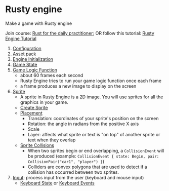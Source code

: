 # Rusty engine

Make a game with Rusty engine

Join course: [Rust for the daily practitioner](https://bosch-bgsv.udemy.com/course/ultimate-rust-2/learn/lecture/32352640#overview); OR follow this tutorial: [Rusty Engine Tutorial](https://cleancut.github.io/rusty_engine/)

1. [Configuration](https://cleancut.github.io/rusty_engine/05-config.html)
2. [Asset pack](https://cleancut.github.io/rusty_engine/10-assets.html)
3. [Engine Initialization](https://cleancut.github.io/rusty_engine/15-init.html)
4. [Game State](https://cleancut.github.io/rusty_engine/20-game-state.html)
5. [Game Logic Function](https://cleancut.github.io/rusty_engine/25-game-logic-function.html)
    * about 60 frames each second
    * Rusty Engine tries to run your game logic function once each frame
    * a frame produces a new image to display on the screen
6. [Sprite](https://cleancut.github.io/rusty_engine/50-sprite.html)
    * A sprite in Rusty Engine is a 2D image. You will use sprites for all the graphics in your game.
    * [Create Sprite](https://cleancut.github.io/rusty_engine/55-sprite-creation.html)
    * [Placement](https://cleancut.github.io/rusty_engine/60-sprite-placement.html)
        * Translation: coordinates of your sprite's position on the screen
        * Rotation: the angle in radians from the positive X axis
        * Scale
        * Layer: affects what sprite or text is "on top" of another sprite or text when they overlap
    * [Sprite Collisions](https://cleancut.github.io/rusty_engine/65-sprite-collider.html)
        * When two sprites begin or end overlapping, a `CollisionEvent` will be produced (example: `CollisionEvent { state: Begin, pair: CollisionPair("car1", "player") }`)
        * Colliders are convex polygons that are used to detect if a collision has occurred between two sprites.
7. [Input](https://cleancut.github.io/rusty_engine/100-input.html): process input from the user (keyboard and mouse input)
    * [Keyboard State](https://cleancut.github.io/rusty_engine/105-keyboard-state.html) or [Keyboard Events](https://cleancut.github.io/rusty_engine/110-keyboard-events.html)
